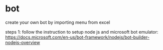 # bot
create your own bot by importing menu from excel


steps
1: follow the instruction to setup node js and microsoft bot emulator:
https://docs.microsoft.com/en-us/bot-framework/nodejs/bot-builder-nodejs-overview
